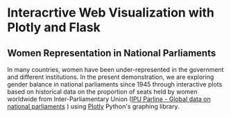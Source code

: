 # Interacrtive Web Visualization with Plotly and Flask


## Women Representation in National Parliaments

In many countries, women have been under-represented in the government and different institutions. In the present demonstration, we are exploring gender balance in national parliaments since 1945 through interactive plots based on historical data on the proportion of seats held by women worldwide from Inter-Parliamentary Union ([IPU Parline - Global data on national parliaments](https://data.ipu.org/historical-women) )
 using [Plotly](https://plotly.com/python/) Python's graphing library.

